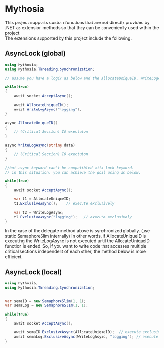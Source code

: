 # Mythosia
This project supports custom functions that are not directly provided by .NET as extension methods so that they can be conveniently used within the project. <br/>
The extensions supported by this project include the following. <br/>


## AsyncLock (global)
```c#
using Mythosia;
using Mythosia.Threading.Synchronization;

// assume you have a logic as below and the AllocateUniqueID, WriteLogAsync function have to be executed exclusively.

while(true)
{
	await socket.AcceptAsync();

	await AllocateUniqueID();
	await WriteLogAsync("logging");
}

async AllocateUniqueID()
{
	// (Critical Section) IO exectuion
}

async WriteLogAsync(string data)
{
	// (Critical Section) IO exectuion
}

//but async keyword can't be compatibled with lock keyword.
// in this situation, you can achieve the goal using as below.

while(true)
{
	await socket.AcceptAsync();

	var t1 = AllocateUniqueID;
	t1.ExclusiveAsync();	// execute exclusively

	var t2 = WriteLogAsync;
	t2.ExclusiveAsync("logging");	// execute exclusively
}


```

In the case of the delegate method above is synchronized globally. (use static SemaphoreSlim internally)
In other words, if AllocateUniqueID is executing the WriteLogAsync is not executed until the AllocateUniqueID function is ended.
So, if you want to write code that accesses multiple critical sections independent of each other, the method below is more efficient.


## AsyncLock (local)
```c#
using Mythosia;
using Mythosia.Threading.Synchronization;


var semaID = new SemaphoreSlim(1, 1);
var semaLog = new SemaphoreSlim(1, 1);

while(true)
{
	await socket.AcceptAsync();

	await semaID.ExclusiveAsync(AllocateUniqueID);	// execute exclusively
	await semaLog.ExclusiveAsync(WriteLogAsync, "logging");	// execute exclusively
}


```